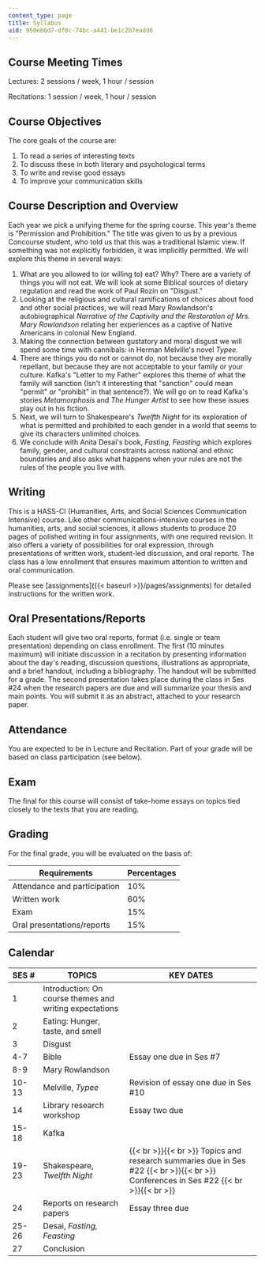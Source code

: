```yaml
---
content_type: page
title: Syllabus
uid: 950eb6d7-df0c-74bc-a441-be1c2b7eadd6
---
```


Course Meeting Times
--------------------

Lectures: 2 sessions / week, 1 hour / session

Recitations: 1 session / week, 1 hour / session

Course Objectives
-----------------

The core goals of the course are:

1.  To read a series of interesting texts
2.  To discuss these in both literary and psychological terms
3.  To write and revise good essays
4.  To improve your communication skills

Course Description and Overview
-------------------------------

Each year we pick a unifying theme for the spring course. This year's theme is "Permission and Prohibition." The title was given to us by a previous Concourse student, who told us that this was a traditional Islamic view. If something was not explicitly forbidden, it was implicitly permitted. We will explore this theme in several ways:

1.  What are you allowed to (or willing to) eat? Why? There are a variety of things you will not eat. We will look at some Biblical sources of dietary regulation and read the work of Paul Rozin on "Disgust."
2.  Looking at the religious and cultural ramifications of choices about food and other social practices, we will read Mary Rowlandson's autobiographical _Narrative of the Captivity and the Restoration of Mrs. Mary Rowlandson_ relating her experiences as a captive of Native Americans in colonial New England.
3.  Making the connection between gustatory and moral disgust we will spend some time with cannibals: in Herman Melville's novel _Typee_.
4.  There are things you do not or cannot do, not because they are morally repellant, but because they are not acceptable to your family or your culture. Kafka's "Letter to my Father" explores this theme of what the family will sanction (Isn't it interesting that "sanction" could mean "permit" or "prohibit" in that sentence?). We will go on to read Kafka's stories _Metamorphosis_ and _The Hunger Artist_ to see how these issues play out in his fiction.
5.  Next, we will turn to Shakespeare's _Twelfth Night_ for its exploration of what is permitted and prohibited to each gender in a world that seems to give its characters unlimited choices.
6.  We conclude with Anita Desai's book, _Fasting, Feasting_ which explores family, gender, and cultural constraints across national and ethnic boundaries and also asks what happens when your rules are not the rules of the people you live with.

Writing
-------

This is a HASS-CI (Humanities, Arts, and Social Sciences Communication Intensive) course. Like other communications-intensive courses in the humanities, arts, and social sciences, it allows students to produce 20 pages of polished writing in four assignments, with one required revision. It also offers a variety of possibilities for oral expression, through presentations of written work, student-led discussion, and oral reports. The class has a low enrollment that ensures maximum attention to written and oral communication.

Please see [assignments]({{< baseurl >}}/pages/assignments) for detailed instructions for the written work.

Oral Presentations/Reports
--------------------------

Each student will give two oral reports, format (i.e. single or team presentation) depending on class enrollment. The first (10 minutes maximum) will initiate discussion in a recitation by presenting information about the day's reading, discussion questions, illustrations as appropriate, and a brief handout, including a bibliography. The handout will be submitted for a grade. The second presentation takes place during the class in Ses #24 when the research papers are due and will summarize your thesis and main points. You will submit it as an abstract, attached to your research paper.

Attendance
----------

You are expected to be in Lecture and Recitation. Part of your grade will be based on class participation (see below).

Exam
----

The final for this course will consist of take-home essays on topics tied closely to the texts that you are reading.

Grading
-------

For the final grade, you will be evaluated on the basis of:

| Requirements | Percentages |
| --- | --- |
| Attendance and participation | 10% |
| Written work | 60% |
| Exam | 15% |
| Oral presentations/reports | 15% 

Calendar
--------

| SES # | TOPICS | KEY DATES |
| --- | --- | --- |
| 1 | Introduction: On course themes and writing expectations | &nbsp; |
| 2 | Eating: Hunger, taste, and smell | &nbsp; |
| 3 | Disgust | &nbsp; |
| 4-7 | Bible | Essay one due in Ses #7 |
| 8-9 | Mary Rowlandson | &nbsp; |
| 10-13 | Melville, _Typee_ | Revision of essay one due in Ses #10 |
| 14 | Library research workshop | Essay two due |
| 15-18 | Kafka | &nbsp; |
| 19-23 | Shakespeare, _Twelfth Night_ |  {{< br >}}{{< br >}} Topics and research summaries due in Ses #22 {{< br >}}{{< br >}} Conferences in Ses #22 {{< br >}}{{< br >}}  |
| 24 | Reports on research papers | Essay three due |
| 25-26 | Desai, _Fasting, Feasting_ | &nbsp; |
| 27 | Conclusion |